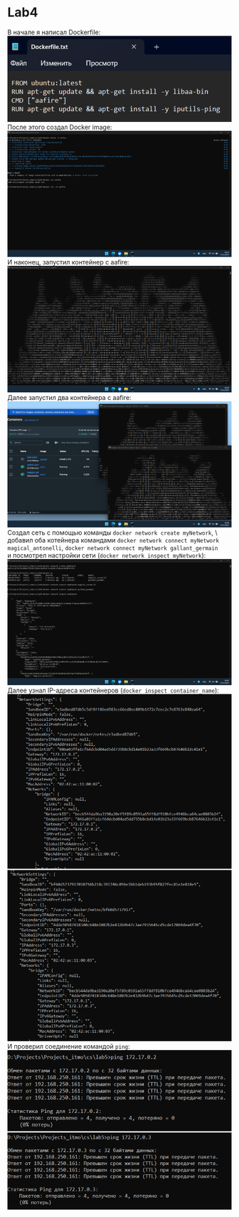 # Lab4
В начале я написал Dockerfile: \
![](Screenshot_7.png) \
После этого создал Docker image: \
![](Screenshot_5.png) \
И наконец, запустил контейнер с aafire: \
![](Screenshot_4.png) \
Далее запустил два контейнера с aafire: \
![](Screenshot_8.png) \
Создал сеть с помощью команды `docker network create myNetwork`, \ 
добавил оба котейнера командами `docker network connect myNetwork magical_antonelli`, `docker network connect myNetwork gallant_germain` \
и посмотрел настройки сети (`docker network inspect myNetwork`): \
![](Screenshot_9.png) \
Далее узнал IP-адреса контейнеров (`docker inspect container_name`): \
![](Screenshot_12.png) \
![](Screenshot_13.png) \
И проверил соединение командой `ping`: \
![](Screenshot_14.png) \
![](Screenshot_11.png)
